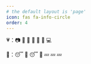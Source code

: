 ```yaml
---
# the default layout is 'page'
icon: fas fa-info-circle
order: 4
---
```


💗：📷 💃 🌺 🎀 👗 💄 💻

🐨：😴 🥱 😴 🥱 💤 💤 💤

